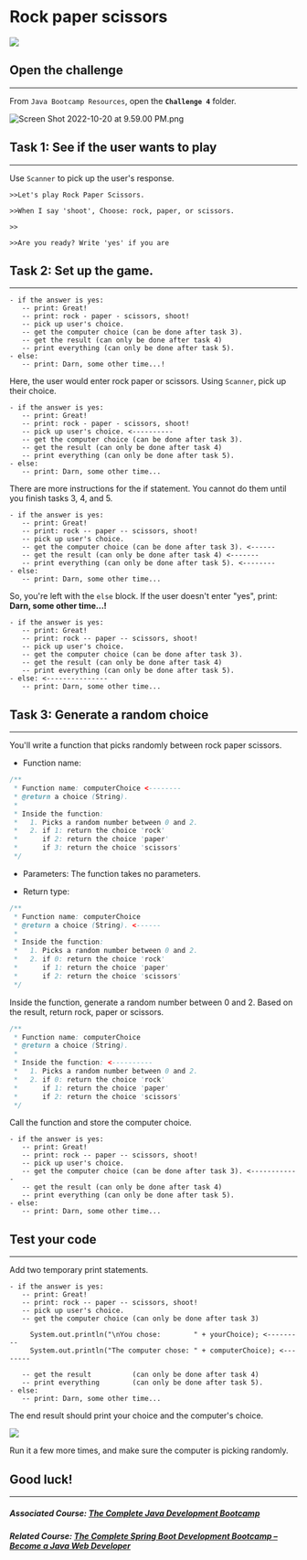 # **Rock paper scissors**

![](https://firebasestorage.googleapis.com/v0/b/learnthepart-75aed.appspot.com/o/images%2F7b884cfe-1f4e-4c0d-8bc6-eb825ead8eeb?alt=media&token=91f1af42-bbf9-4be9-ada0-ca1d44662f48)

## Open the challenge
------------------

From `Java Bootcamp Resources`, open the **`Challenge 4`** folder.

![Screen Shot 2022-10-20 at 9.59.00 PM.png](https://firebasestorage.googleapis.com/v0/b/learnthepart-75aed.appspot.com/o/images%2F2741fff1-5a2f-4038-89b1-e8860c25ac7d?alt=media&token=de17aafa-6ab7-4805-a89e-63c5c4fe1656)


## Task 1: See if the user wants to play
-------------------------------------

Use `Scanner` to pick up the user's response.

`>>Let's play Rock Paper Scissors.`

`>>When I say 'shoot', Choose: rock, paper, or scissors.`

`>>`

`>>Are you ready? Write 'yes' if you are`

## Task 2: Set up the game.
------------------------

```
- if the answer is yes:
   -- print: Great!
   -- print: rock - paper - scissors, shoot!
   -- pick up user's choice.
   -- get the computer choice (can be done after task 3).
   -- get the result (can only be done after task 4)
   -- print everything (can only ﻿b﻿e done after task 5).
- else:
   -- print: Darn, some﻿ other time...!
```

Here, the user would enter rock paper or scissors. Using `Scanner`, pick up their choice.

```
- if the answer is yes:
   -- print: Great!
   -- print: rock - paper - scissors, shoot!
   -- pick up user's choice. <----------
   -- get the computer choice (can be done after task 3).
   -- get the result (can only be done after task 4)
   -- print everything (can only be done after task 5).
- els﻿e﻿:
   -- print: Darn, some other time...
```
There are more instructions for the if statement. You cannot do them until you finish tasks 3, 4, and 5.

```
- if the answer is yes:
   -- print: Great!
   -- print: rock -- paper -- scissors, shoot!
   -- pick up user's choice.
   -- get the computer choice (can be done after task 3). <------
   -- get the result (can only be done after task 4) <-------
   -- print everything (can only be done after task 5). <--------
- els﻿e﻿:
   -- print: Darn, some other time...
```

So, you're left with the `else` block. If the user doesn't enter "yes", print: **Darn, some other time...!**

```
- if the answer is yes:
   -- print: Great!
   -- print: rock -- paper -- scissors, shoot!
   -- pick up user's choice.
   -- get the computer choice (can be done after task 3﻿)﻿.
   -- get the result (can only be done after task 4﻿)
   -- print everything (can only be done after task 5﻿)﻿.
- else﻿: <---------------
   -- print: Darn, some other time...        ﻿
```

## **Task 3: Generate a random choice**
------------------------------------

You'll write a function that picks randomly between rock paper scissors.

- Function name:

```java
/**
 * Function name: computerChoice <--------
 * @return a choice (String).
 *
 * Inside the function:
 *   1. Picks a random number between 0 and 2.
 *   2. if 1: return the choice 'rock'
 *      if 2: return the choice 'paper'
 *      if 3: return the choice 'scissors'
 */
```

- Parameters: The function takes no parameters.

- Return type:

```java
/**
 * Function name: computerChoice
 * @return a choice (String). <------
 *
 * Inside the function:
 *   1. Picks a random number between 0 and 2.
 *   2. if 0: return the choice 'rock'
 *      if 1: return the choice 'paper'
 *      if 2: return the choice 'scissors'
 */
```

Inside the function, generate a random number between 0 and 2. Based on the result, return rock, paper or scissors.

```java
/**
 * Function name: computerChoice
 * @return a choice (String).
 *
 * Inside the function: <----------
 *   1. Picks a random number between 0 and 2.
 *   2. if 0: return the choice 'rock'
 *      if 1: return the choice 'paper'
 *      if 2: return the choice 'scissors'
 */
```

Call the function and store the computer choice.

```
- if the answer is yes:
   -- print: Great!
   -- print: rock -- paper -- scissors, shoot!
   -- pick up user's choice.
   -- get the computer choice (can be done after task 3). <------------
   -- get the result (can only be done after task 4)
   -- print everything (can only be done after task 5).
- else:
   -- print: Darn, some other time...
```

## Test your code
--------------

Add two temporary print statements.

```
- if the answer is yes:
   -- print: Great!
   -- print: rock -- paper -- scissors, shoot!
   -- pick up user's choice.
   -- get the computer choice (can only be done after task 3﻿)

     System.out.println("\nYou chose:        " + yourChoice); <---------
     System.out.println("The computer chose: " + computerChoice); <--------

   -- get the result          (can only be done after task 4)
   -- print everything        (can only be done after task 5).
- else:
   -- print: Darn, some other time...
```

The end result should print your choice and the computer's choice.

![](https://firebasestorage.googleapis.com/v0/b/learnthepart-75aed.appspot.com/o/images%2F3930fb22-fcae-4a00-b6ad-01b8d3ed43db?alt=media&token=70d8386d-2443-46a4-a7f3-cfcb31b7600f)

Run it a few more times, and make sure the computer is picking randomly.

## Good luck!
----------

##### Associated Course: [The Complete Java Development Bootcamp](https://udemy-redirect-app.herokuapp.com/java)
##### Related Course: [The Complete Spring Boot Development Bootcamp – Become a Java Web Developer](https://udemy-redirect-app.herokuapp.com/spring)